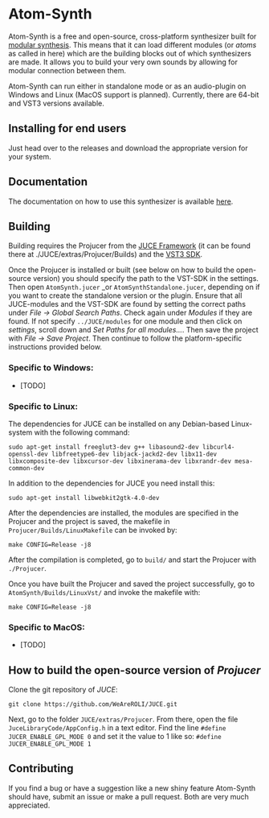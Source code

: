 # Atom-Synth

Atom-Synth is a free and open-source, cross-platform synthesizer built for [modular synthesis](https://en.wikipedia.org/wiki/Modular_synthesizer). This means that it can load different modules (or _atoms_ as called in here) which are the building blocks out of which synthesizers are made. It allows you to build your very own sounds by allowing for modular connection between them.

Atom-Synth can run either in standalone mode or as an audio-plugin on Windows and Linux (MacOS support is planned). Currently, there are 64-bit and VST3 versions available.

## Installing for end users

Just head over to the releases and download the appropriate version for your system.

## Documentation

The documentation on how to use this synthesizer is available [here](https://docs.google.com/document/d/1UNayCf27xGWtYgQsOCOj8C-ochvKuGrm9utuL6AveSM/edit?usp=sharing).

## Building

Building requires the Projucer from the [JUCE Framework](https://github.com/WeAreROLI/JUCE) (it can be found there at ./JUCE/extras/Projucer/Builds) and the [VST3 SDK](https://github.com/steinbergmedia/vst3sdk).

Once the Projucer is installed or built (see below on how to build the open-source version) you should specify the path to the VST-SDK in the settings. Then open `AtomSynth.jucer` _or `AtomSynthStandalone.jucer`, depending on if you want to create the standalone version or the plugin. Ensure that all JUCE-modules and the VST-SDK are found by setting the correct paths under _File → Global Search Paths_. Check again under _Modules_ if they are found. If not specify `../JUCE/modules` for one module and then click on _settings_, scroll down and _Set Paths for all modules..._. Then save the project with _File → Save Project_. Then continue to follow the platform-specific instructions provided below.

### Specific to Windows:

- [TODO]

### Specific to Linux:

The dependencies for JUCE can be installed on any Debian-based Linux-system with the following command:

```
sudo apt-get install freeglut3-dev g++ libasound2-dev libcurl4-openssl-dev libfreetype6-dev libjack-jackd2-dev libx11-dev libxcomposite-dev libxcursor-dev libxinerama-dev libxrandr-dev mesa-common-dev
```

In addition to the dependencies for JUCE you need install this:

```
sudo apt-get install libwebkit2gtk-4.0-dev
```

After the dependencies are installed, the modules are specified in the Projucer and the project is saved, the makefile in `Projucer/Builds/LinuxMakefile` can be invoked by:

```
make CONFIG=Release -j8
```

After the compilation is completed, go to `build/` and start the Projucer with `./Projucer`.

Once you have built the Projucer and saved the project successfully, go to `AtomSynth/Builds/LinuxVst/` and invoke the makefile with:

```
make CONFIG=Release -j8
```

### Specific to MacOS:

- [TODO]

## How to build the open-source version of _Projucer_

Clone the git repository of _JUCE_:

```
git clone https://github.com/WeAreROLI/JUCE.git
```

Next, go to the folder `JUCE/extras/Projucer`. From there, open the file `JuceLibraryCode/AppConfig.h` in a text editor. Find the line `#define JUCER_ENABLE_GPL_MODE 0` and set it the value to 1 like so: `#define JUCER_ENABLE_GPL_MODE 1`

## Contributing

If you find a bug or have a suggestion like a new shiny feature Atom-Synth should have, submit an issue or make a pull request. Both are very much appreciated.
